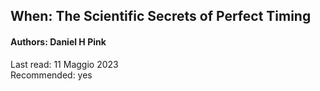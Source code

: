 ## When: The Scientific Secrets of Perfect Timing

#### Authors: Daniel H Pink  

Last read: 11 Maggio 2023  
Recommended: yes  

